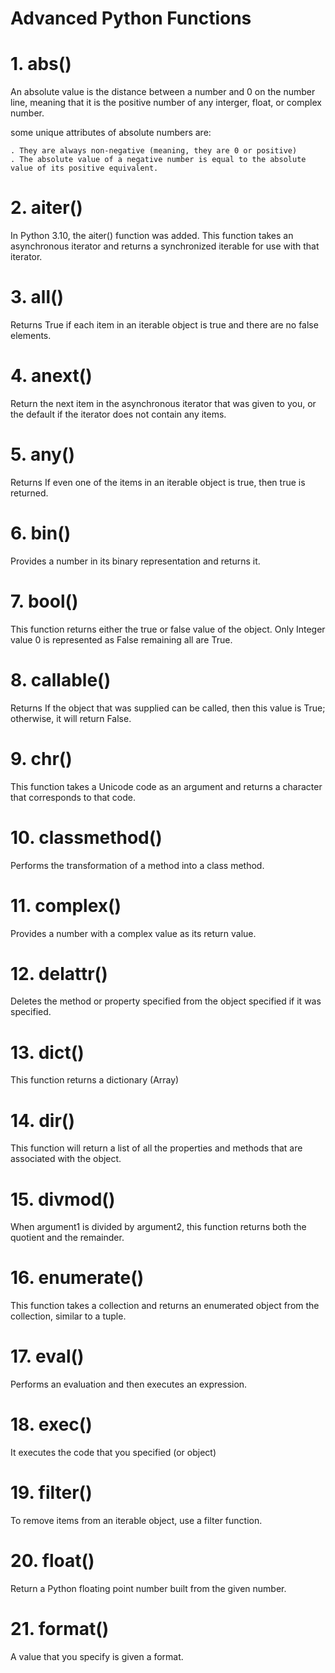 # Advanced Python Functions 

# 1. abs()
An absolute value is the distance between a number and 0 on the number line, meaning that it is the positive number of any interger, float, or complex number. 

some unique attributes of absolute numbers are:

    . They are always non-negative (meaning, they are 0 or positive)
    . The absolute value of a negative number is equal to the absolute value of its positive equivalent. 


# 2. aiter()
In Python 3.10, the aiter() function was added. This function takes an asynchronous iterator and returns a synchronized iterable for use with that iterator.

# 3. all()
Returns True if each item in an iterable object is true and there are no false elements.

# 4. anext()
Return the next item in the asynchronous iterator that was given to you, or the default if the iterator does not contain any items.

# 5. any()
Returns If even one of the items in an iterable object is true, then true is returned.

# 6. bin()
Provides a number in its binary representation and returns it.

# 7. bool()
This function returns either the true or false value of the object. Only Integer value 0 is represented as False remaining all are True.

# 8. callable()
Returns If the object that was supplied can be called, then this value is True; otherwise, it will return False.

# 9. chr()
This function takes a Unicode code as an argument and returns a character that corresponds to that code.

# 10. classmethod()
Performs the transformation of a method into a class method.

# 11. complex()
Provides a number with a complex value as its return value.

# 12. delattr()
Deletes the method or property specified from the object specified if it was specified.

# 13. dict()
This function returns a dictionary (Array)

# 14. dir()
This function will return a list of all the properties and methods that are associated with the object.

# 15. divmod()
When argument1 is divided by argument2, this function returns both the quotient and the remainder.

# 16. enumerate()
This function takes a collection and returns an enumerated object from the collection, similar to a tuple.

# 17. eval()
Performs an evaluation and then executes an expression.

# 18. exec()
It executes the code that you specified (or object)

# 19. filter()
To remove items from an iterable object, use a filter function.

# 20. float()
Return a Python floating point number built from the given number.

# 21. format()
A value that you specify is given a format.


